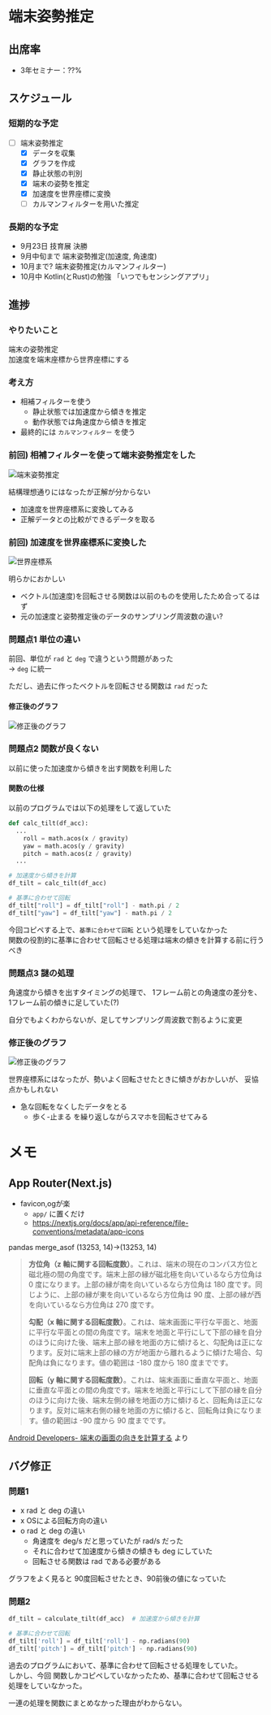 # 端末姿勢推定

## 出席率
- 3年セミナー：??%

## スケジュール
### 短期的な予定
- [ ] 端末姿勢推定
  - [x] データを収集
  - [x] グラフを作成
  - [x] 静止状態の判別
  - [x] 端末の姿勢を推定
  - [x] 加速度を世界座標に変換
  - [ ] カルマンフィルターを用いた推定

### 長期的な予定
- 9月23日 技育展 決勝
- 9月中旬まで 端末姿勢推定(加速度, 角速度)
- 10月まで? 端末姿勢推定(カルマンフィルター)
- 10月中 Kotlin(とRust)の勉強 「いつでもセンシングアプリ」

## 進捗
### やりたいこと
端末の姿勢推定  
加速度を端末座標から世界座標にする

### 考え方
- 相補フィルターを使う
  - 静止状態では加速度から傾きを推定
  - 動作状態では角速度から傾きを推定
- 最終的には `カルマンフィルター` を使う

### 前回) 相補フィルターを使って端末姿勢推定をした
![端末姿勢推定](images/zenkai.png)

結構理想通りにはなったが正解が分からない
- 加速度を世界座標系に変換してみる
- 正解データとの比較ができるデータを取る

### 前回) 加速度を世界座標系に変換した
![世界座標系](zennkai-2.png)

明らかにおかしい
- ベクトル(加速度)を回転させる関数は以前のものを使用したため合ってるはず
- 元の加速度と姿勢推定後のデータのサンプリング周波数の違い?

### 問題点1 単位の違い
前回、単位が `rad` と `deg` で違うという問題があった  
→ `deg` に統一

ただし、過去に作ったベクトルを回転させる関数は `rad` だった

#### 修正後のグラフ
![修正後のグラフ](images/hidoi_bure_none.png)

### 問題点2 関数が良くない
以前に使った加速度から傾きを出す関数を利用した

#### 関数の仕様
以前のプログラムでは以下の処理をして返していた
```python
def calc_tilt(df_acc):
  ...
    roll = math.acos(x / gravity)
    yaw = math.acos(y / gravity)
    pitch = math.acos(z / gravity)
  ...

# 加速度から傾きを計算
df_tilt = calc_tilt(df_acc)

# 基準に合わせて回転
df_tilt["roll"] = df_tilt["roll"] - math.pi / 2
df_tilt["yaw"] = df_tilt["yaw"] - math.pi / 2
```

今回コピペする上で、`基準に合わせて回転` という処理をしていなかった  
関数の役割的に基準に合わせて回転させる処理は端末の傾きを計算する前に行うべき


### 問題点3 謎の処理
角速度から傾きを出すタイミングの処理で、
1フレーム前との角速度の差分を、1フレーム前の傾きに足していた(?)

自分でもよくわからないが、足してサンプリング周波数で割るように変更

### 修正後のグラフ
![修正後のグラフ](images/bimyoikedo-tabun-ok.png)

世界座標系にはなったが、勢いよく回転させたときに傾きがおかしいが、
妥協点かもしれない

- 急な回転をなくしたデータをとる
  - 歩く-止まる を繰り返しながらスマホを回転させてみる



# メモ
## App Router(Next.js)
- favicon,ogが楽
  - `app/` に置くだけ
  - https://nextjs.org/docs/app/api-reference/file-conventions/metadata/app-icons

pandas merge_asof
(13253, 14)→(13253, 14)

> **方位角（z 軸に関する回転度数）**。これは、端末の現在のコンパス方位と磁北極の間の角度です。端末上部の縁が磁北極を向いているなら方位角は 0 度になります。上部の縁が南を向いているなら方位角は 180 度です。同じように、上部の縁が東を向いているなら方位角は 90 度、上部の縁が西を向いているなら方位角は 270 度です。  
> 
> **勾配（x 軸に関する回転度数）**。これは、端末画面に平行な平面と、地面に平行な平面との間の角度です。端末を地面と平行にして下部の縁を自分のほうに向けた後、端末上部の縁を地面の方に傾けると、勾配角は正になります。反対に端末上部の縁の方が地面から離れるように傾けた場合、勾配角は負になります。値の範囲は -180 度から 180 度までです。  
> 
> **回転（y 軸に関する回転度数）**。これは、端末画面に垂直な平面と、地面に垂直な平面との間の角度です。端末を地面と平行にして下部の縁を自分のほうに向けた後、端末左側の縁を地面の方に傾けると、回転角は正になります。反対に端末右側の縁を地面の方に傾けると、回転角は負になります。値の範囲は -90 度から 90 度までです。

[Android Developers- 端末の画面の向きを計算する](https://developer.android.com/guide/topics/sensors/sensors_position?hl=ja#sensors-pos-orient) より


## バグ修正
### 問題1
- x rad と deg の違い
- x OSによる回転方向の違い
- o rad と deg の違い
  - 角速度を deg/s だと思っていたが rad/s だった
  - それに合わせて加速度から傾きの傾きも deg にしていた
  - 回転させる関数は rad である必要がある

グラフをよく見ると 90度回転させたとき、90前後の値になっていた

### 問題2
```python
df_tilt = calculate_tilt(df_acc)  # 加速度から傾きを計算

# 基準に合わせて回転
df_tilt['roll'] = df_tilt['roll'] - np.radians(90)
df_tilt['pitch'] = df_tilt['pitch'] - np.radians(90)
```

過去のプログラムにおいて、基準に合わせて回転させる処理をしていた。  
しかし、今回 関数しかコピペしていなかったため、基準に合わせて回転させる処理をしていなかった。

一連の処理を関数にまとめなかった理由がわからない。
